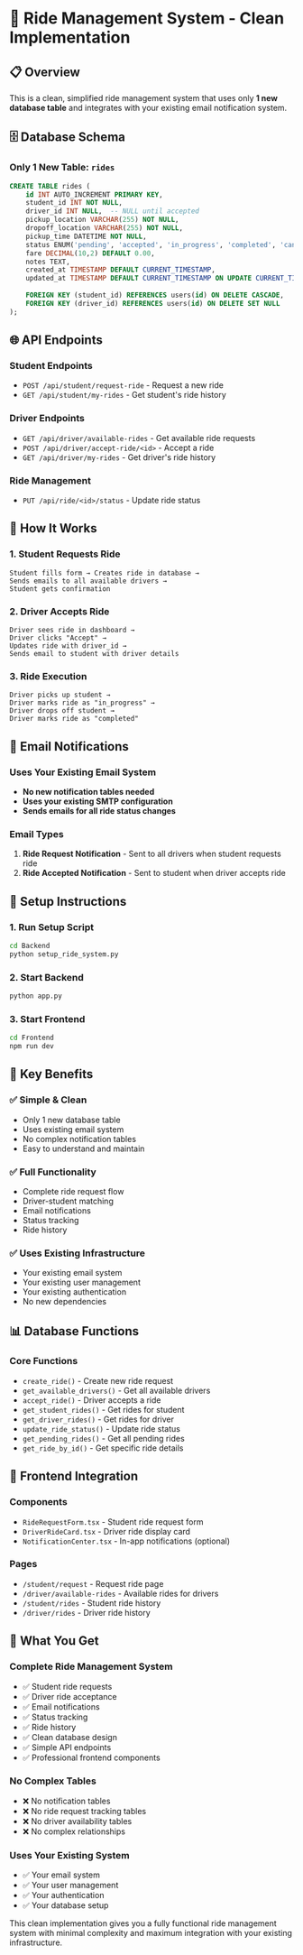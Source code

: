 # 🚗 Ride Management System - Clean Implementation

## 📋 **Overview**

This is a clean, simplified ride management system that uses only **1 new database table** and integrates with your existing email notification system.

## 🗄️ **Database Schema**

### **Only 1 New Table: `rides`**

```sql
CREATE TABLE rides (
    id INT AUTO_INCREMENT PRIMARY KEY,
    student_id INT NOT NULL,
    driver_id INT NULL,  -- NULL until accepted
    pickup_location VARCHAR(255) NOT NULL,
    dropoff_location VARCHAR(255) NOT NULL,
    pickup_time DATETIME NOT NULL,
    status ENUM('pending', 'accepted', 'in_progress', 'completed', 'cancelled') DEFAULT 'pending',
    fare DECIMAL(10,2) DEFAULT 0.00,
    notes TEXT,
    created_at TIMESTAMP DEFAULT CURRENT_TIMESTAMP,
    updated_at TIMESTAMP DEFAULT CURRENT_TIMESTAMP ON UPDATE CURRENT_TIMESTAMP,
    
    FOREIGN KEY (student_id) REFERENCES users(id) ON DELETE CASCADE,
    FOREIGN KEY (driver_id) REFERENCES users(id) ON DELETE SET NULL
);
```

## 🌐 **API Endpoints**

### **Student Endpoints**
- `POST /api/student/request-ride` - Request a new ride
- `GET /api/student/my-rides` - Get student's ride history

### **Driver Endpoints**
- `GET /api/driver/available-rides` - Get available ride requests
- `POST /api/driver/accept-ride/<id>` - Accept a ride
- `GET /api/driver/my-rides` - Get driver's ride history

### **Ride Management**
- `PUT /api/ride/<id>/status` - Update ride status

## 🔄 **How It Works**

### **1. Student Requests Ride**
```
Student fills form → Creates ride in database → 
Sends emails to all available drivers → 
Student gets confirmation
```

### **2. Driver Accepts Ride**
```
Driver sees ride in dashboard → 
Driver clicks "Accept" → 
Updates ride with driver_id → 
Sends email to student with driver details
```

### **3. Ride Execution**
```
Driver picks up student → 
Driver marks ride as "in_progress" → 
Driver drops off student → 
Driver marks ride as "completed"
```

## 📧 **Email Notifications**

### **Uses Your Existing Email System**
- **No new notification tables needed**
- **Uses your existing SMTP configuration**
- **Sends emails for all ride status changes**

### **Email Types**
1. **Ride Request Notification** - Sent to all drivers when student requests ride
2. **Ride Accepted Notification** - Sent to student when driver accepts ride

## 🚀 **Setup Instructions**

### **1. Run Setup Script**
```bash
cd Backend
python setup_ride_system.py
```

### **2. Start Backend**
```bash
python app.py
```

### **3. Start Frontend**
```bash
cd Frontend
npm run dev
```

## 🎯 **Key Benefits**

### **✅ Simple & Clean**
- Only 1 new database table
- Uses existing email system
- No complex notification tables
- Easy to understand and maintain

### **✅ Full Functionality**
- Complete ride request flow
- Driver-student matching
- Email notifications
- Status tracking
- Ride history

### **✅ Uses Existing Infrastructure**
- Your existing email system
- Your existing user management
- Your existing authentication
- No new dependencies

## 📊 **Database Functions**

### **Core Functions**
- `create_ride()` - Create new ride request
- `get_available_drivers()` - Get all available drivers
- `accept_ride()` - Driver accepts a ride
- `get_student_rides()` - Get rides for student
- `get_driver_rides()` - Get rides for driver
- `update_ride_status()` - Update ride status
- `get_pending_rides()` - Get all pending rides
- `get_ride_by_id()` - Get specific ride details

## 🔧 **Frontend Integration**

### **Components**
- `RideRequestForm.tsx` - Student ride request form
- `DriverRideCard.tsx` - Driver ride display card
- `NotificationCenter.tsx` - In-app notifications (optional)

### **Pages**
- `/student/request` - Request ride page
- `/driver/available-rides` - Available rides for drivers
- `/student/rides` - Student ride history
- `/driver/rides` - Driver ride history

## 🎉 **What You Get**

### **Complete Ride Management System**
- ✅ Student ride requests
- ✅ Driver ride acceptance
- ✅ Email notifications
- ✅ Status tracking
- ✅ Ride history
- ✅ Clean database design
- ✅ Simple API endpoints
- ✅ Professional frontend components

### **No Complex Tables**
- ❌ No notification tables
- ❌ No ride request tracking tables
- ❌ No driver availability tables
- ❌ No complex relationships

### **Uses Your Existing System**
- ✅ Your email system
- ✅ Your user management
- ✅ Your authentication
- ✅ Your database setup

This clean implementation gives you a fully functional ride management system with minimal complexity and maximum integration with your existing infrastructure.
